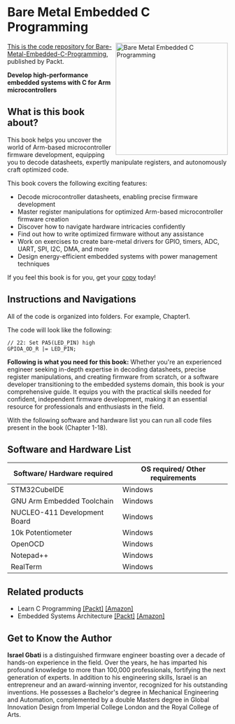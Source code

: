 # Bare Metal Embedded C Programming

<a href="https://www.packtpub.com/en-in/product/bare-metal-embedded-c-programming-9781835460818"> <img src="https://content.packt.com/_/image/original/B21914/cover_image_large.jpg" alt="Bare Metal Embedded C Programming" itemprop="url" height="256px" align="right">

This is the code repository for [Bare-Metal-Embedded-C-Programming](https://www.packtpub.com/en-in/product/bare-metal-embedded-c-programming-9781835460818), published by Packt.

**Develop high-performance embedded systems with C for Arm microcontrollers**

## What is this book about?
This book helps you uncover the world of Arm-based microcontroller firmware development, equipping you to decode datasheets, expertly manipulate registers, and autonomously craft optimized code.

This book covers the following exciting features:
* Decode microcontroller datasheets, enabling precise firmware development
* Master register manipulations for optimized Arm-based microcontroller firmware creation
* Discover how to navigate hardware intricacies confidently
* Find out how to write optimized firmware without any assistance
* Work on exercises to create bare-metal drivers for GPIO, timers, ADC, UART, SPI, I2C, DMA, and more
* Design energy-efficient embedded systems with power management techniques

If you feel this book is for you, get your [copy](https://a.co/d/334nmgc) today!

## Instructions and Navigations

All of the code is organized into folders. For example, Chapter1.

The code will look like the following:

```
// 22: Set PA5(LED_PIN) high 
GPIOA_OD_R |= LED_PIN; 
```

**Following is what you need for this book:**
Whether you're an experienced engineer seeking in-depth expertise in decoding datasheets, precise register manipulations, and creating firmware from scratch, or a software developer transitioning to the embedded systems domain, this book is your comprehensive guide. It equips you with the practical skills needed for confident, independent firmware development, making it an essential resource for professionals and enthusiasts in the field.

With the following software and hardware list you can run all code files present in the book (Chapter 1-18).

## Software and Hardware List
| Software/ Hardware required | OS required/ Other requirements |
| ------------------------------------ | ----------------------------------- |
| STM32CubeIDE | Windows |
| GNU Arm Embedded Toolchain | Windows |
| NUCLEO-411 Development Board | Windows |
| 10k Potentiometer| Windows |
| OpenOCD | Windows |
| Notepad++ | Windows |
| RealTerm | Windows |

## Related products
* Learn C Programming [[Packt]](https://www.packtpub.com/en-in/product/learn-c-programming-9781801078450) [[Amazon]](https://a.co/d/41k1gwQ)
* Embedded Systems Architecture [[Packt]](https://www.packtpub.com/en-in/product/embedded-systems-architecture-9781803239545) [[Amazon]](https://a.co/d/eVvwdUt)

## Get to Know the Author
**Israel Gbati**
is a distinguished firmware engineer boasting over a decade of hands-on experience in the field. Over the years, he has imparted his profound knowledge to more than 100,000 professionals, fortifying the next generation of experts. In addition to his engineering skills, Israel is an entrepreneur and an award-winning inventor, recognized for his outstanding inventions. He possesses a Bachelor's degree in Mechanical Engineering and Automation, complemented by a double Masters degree in Global Innovation Design from Imperial College London and the Royal College of Arts.







